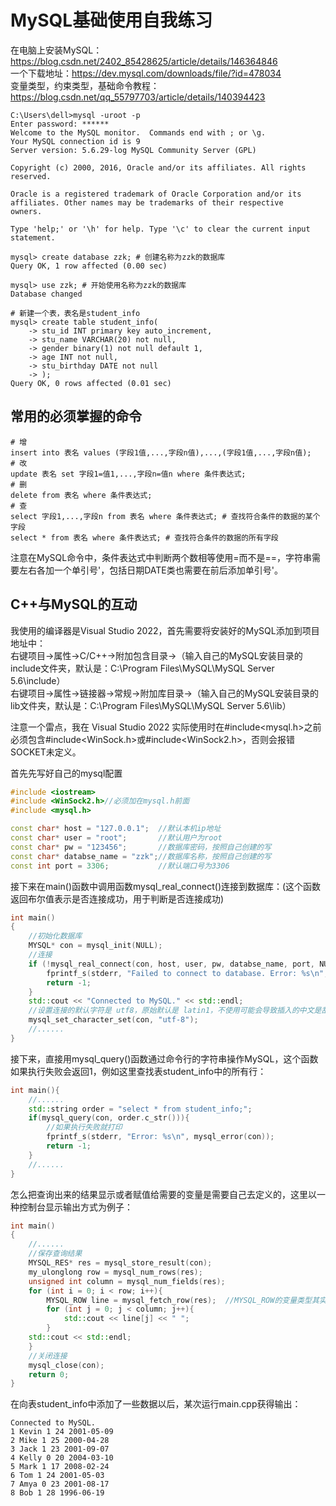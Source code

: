 # MySQL基础使用自我练习  
在电脑上安装MySQL：https://blog.csdn.net/2402_85428625/article/details/146364846  
一个下载地址：https://dev.mysql.com/downloads/file/?id=478034  
变量类型，约束类型，基础命令教程：https://blog.csdn.net/qq_55797703/article/details/140394423  
```
C:\Users\dell>mysql -uroot -p
Enter password: ******
Welcome to the MySQL monitor.  Commands end with ; or \g.
Your MySQL connection id is 9
Server version: 5.6.29-log MySQL Community Server (GPL)

Copyright (c) 2000, 2016, Oracle and/or its affiliates. All rights reserved.

Oracle is a registered trademark of Oracle Corporation and/or its
affiliates. Other names may be trademarks of their respective
owners.

Type 'help;' or '\h' for help. Type '\c' to clear the current input statement.

mysql> create database zzk; # 创建名称为zzk的数据库
Query OK, 1 row affected (0.00 sec)

mysql> use zzk; # 开始使用名称为zzk的数据库
Database changed

# 新建一个表，表名是student_info
mysql> create table student_info(
    -> stu_id INT primary key auto_increment,
    -> stu_name VARCHAR(20) not null,
    -> gender binary(1) not null default 1,
    -> age INT not null,
    -> stu_birthday DATE not null
    -> );
Query OK, 0 rows affected (0.01 sec)
```

## 常用的必须掌握的命令
```
# 增
insert into 表名 values (字段1值,...,字段n值),...,(字段1值,...,字段n值);
# 改
update 表名 set 字段1=值1,...,字段n=值n where 条件表达式;
# 删
delete from 表名 where 条件表达式;
# 查
select 字段1,...,字段n from 表名 where 条件表达式; # 查找符合条件的数据的某个字段
select * from 表名 where 条件表达式; # 查找符合条件的数据的所有字段
```

注意在MySQL命令中，条件表达式中判断两个数相等使用=而不是==，字符串需要左右各加一个单引号'，包括日期DATE类也需要在前后添加单引号'。

## C++与MySQL的互动  
我使用的编译器是Visual Studio 2022，首先需要将安装好的MySQL添加到项目地址中：  
右键项目->属性->C/C++->附加包含目录->（输入自己的MySQL安装目录的include文件夹，默认是：C:\Program Files\MySQL\MySQL Server 5.6\include）  
右键项目->属性->链接器->常规->附加库目录->（输入自己的MySQL安装目录的lib文件夹，默认是：C:\Program Files\MySQL\MySQL Server 5.6\lib）  

注意一个雷点，我在 Visual Studio 2022 实际使用时在#include<mysql.h>之前必须包含#include<WinSock.h>或#include<WinSock2.h>，否则会报错SOCKET未定义。  

首先先写好自己的mysql配置  
```c++
#include <iostream>
#include <WinSock2.h>//必须加在mysql.h前面
#include <mysql.h>

const char* host = "127.0.0.1";  //默认本机ip地址
const char* user = "root";       //默认用户为root
const char* pw = "123456";       //数据库密码，按照自己创建的写
const char* databse_name = "zzk";//数据库名称，按照自己创建的写
const int port = 3306;           //默认端口号为3306
```
接下来在main()函数中调用函数mysql_real_connect()连接到数据库：(这个函数返回布尔值表示是否连接成功，用于判断是否连接成功)  
```c++
int main()
{
    //初始化数据库
    MYSQL* con = mysql_init(NULL);
    //连接
    if (!mysql_real_connect(con, host, user, pw, databse_name, port, NULL, 0)) {
	    fprintf_s(stderr, "Failed to connect to database. Error: %s\n", mysql_error(con));
	    return -1;
    }
    std::cout << "Connected to MySQL." << std::endl;
    //设置连接的默认字符是 utf8，原始默认是 latin1，不使用可能会导致插入的中文是乱码
    mysql_set_character_set(con, "utf-8");
    //......
}
```
接下来，直接用mysql_query()函数通过命令行的字符串操作MySQL，这个函数如果执行失败会返回1，例如这里查找表student_info中的所有行：  
```c++
int main(){
    //......
    std::string order = "select * from student_info;";
    if(mysql_query(con, order.c_str())){
	    //如果执行失败就打印
	    fprintf_s(stderr, "Error: %s\n", mysql_error(con));
	    return -1;
    }
    //......
}
```
怎么把查询出来的结果显示或者赋值给需要的变量是需要自己去定义的，这里以一种控制台显示输出方式为例子：  
```c++
int main()
{
    //......
    //保存查询结果
    MYSQL_RES* res = mysql_store_result(con);
    my_ulonglong row = mysql_num_rows(res);
    unsigned int column = mysql_num_fields(res);
    for (int i = 0; i < row; i++){
	    MYSQL_ROW line = mysql_fetch_row(res);  //MYSQL_ROW的变量类型其实是char**
	    for (int j = 0; j < column; j++){
		    std::cout << line[j] << " ";
	    }
	std::cout << std::endl;
    }
    //关闭连接
    mysql_close(con);
    return 0;
}
```
在向表student_info中添加了一些数据以后，某次运行main.cpp获得输出：  
```
Connected to MySQL.
1 Kevin 1 24 2001-05-09
2 Mike 1 25 2000-04-28
3 Jack 1 23 2001-09-07
4 Kelly 0 20 2004-03-10
5 Mark 1 17 2008-02-24
6 Tom 1 24 2001-05-03
7 Amya 0 23 2001-08-17
8 Bob 1 28 1996-06-19
```
